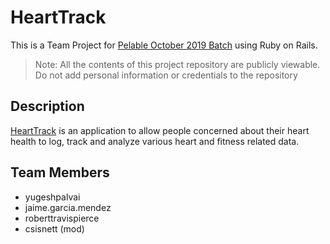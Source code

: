 # HeartTrack
This is a Team Project for [Pelable October 2019 Batch](https://pelable.com/chat/bnfKVoWGHwcj) using Ruby on Rails.

> Note: All the contents of this project repository are publicly viewable. Do not add personal information or credentials to the repository

## Description
[HeartTrack](https://hearttrack.app) is an application to allow people concerned about their heart health to log, track and analyze various heart and fitness related data.

## Team Members
- yugeshpalvai
- jaime.garcia.mendez
- roberttravispierce
- csisnett (mod)
